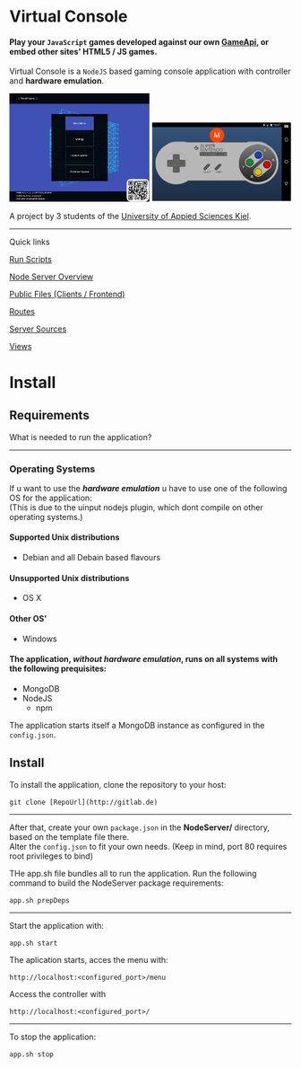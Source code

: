 Virtual Console
=======

#### Play your ```JavaScript``` games developed against our own [GameApi](NodeServer/public/js), or embed other sites' HTML5 / JS games.
Virtual Console is a `NodeJS` based gaming console application with controller and **hardware emulation**.  

<img src="pics/gameFrontend.PNG" width="250">
<img src="pics/vcController.PNG" width="250">

A project by 3 students of the [University of Appied Sciences Kiel](https://www.fh-kiel.de/).

-----
Quick links

[Run Scripts](scripts/)

[Node Server Overview](NodeServer/)

[Public Files (Clients / Frontend)](NodeServer/public/)

[Routes](NodeServer/routes/)

[Server Sources](NodeServer/sources/)

[Views](NodeServer/views/)

Install
=======

## Requirements

What is needed to run the application?

------

### Operating Systems
If u want to use the ***hardware emulation*** u have to use one of the following OS for the application:  
(This is due to the uinput nodejs plugin, which dont compile on other operating systems.)
#### Supported Unix distributions
- Debian and all Debain based flavours

#### Unsupported Unix distributions
- OS X

#### Other OS'
- Windows

#### The application, ***without hardware emulation***, runs on all systems with the following prequisites:  

* MongoDB
* NodeJS 
  * npm

The application starts itself a MongoDB instance as configured in the ```config.json```.

## Install

To install the application, clone the repository to your host:  
```
git clone [RepoUrl](http://gitlab.de)
```
----

After that, create your own `package.json` in the **NodeServer/** directory, based on the template file there.  
Alter the `config.json` to fit your own needs. (Keep in mind, port 80 requires root privileges to bind)

THe app.sh file bundles all to run the application.
Run the following command to build the NodeServer package requirements:
```
app.sh prepDeps
```
----
Start the application with:  
```language=bash
app.sh start
```
The aplication starts, acces the menu with:
```
http://localhost:<configured_port>/menu
```
Access the controller with
```
http://localhost:<configured_port>/
```

----
To stop the application: 
```language=bash
app.sh stop
```

